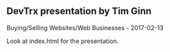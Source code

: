 ## DevTrx presentation by Tim Ginn

Buying/Selling Websites/Web Businesses - 2017-02-13

Look at index.html for the presentation.